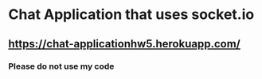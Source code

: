 # Chat Application that uses socket.io

## https://chat-applicationhw5.herokuapp.com/

### Please do not use my code 
